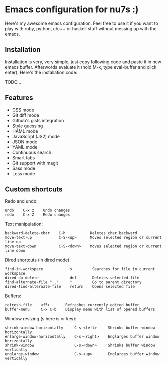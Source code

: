 # Emacs configuration for nu7s :)

Here's my awesome emacs configuration. Feel free to use it if you want to 
play with ruby, python, c/c++ or haskell stuff without messing up with the
emacs.

## Installation

Installation is very, very simple, just copy following code and paste it in
new emacs buffer. Afterwords evaluate it (hold M-x, type eval-buffer and click 
enter). Here's the installation code:

  TODO...

## Features

* CSS mode
* Git diff mode
* Github's gists integration
* Style guessing
* HAML mode
* JavaScript (JS2) mode
* JSON mode
* YAML mode
* Continuous search
* Smart tabs
* Git support with magit
* Sass mode
* Less mode

## Custom shortcuts

Redo and undo:

    undo    C-x z    Undo changes
    redo    C-x Z    Redo changes

Text manipulation:

    backward-delete-char    C-h           Deletes char backward
    move-text-up            C-S-<up>      Moves selected region or current line up
    move-text-down          C-S-<down>    Moves selected region or current line down

Dired shortcuts (in dired mode):

    find-in-workspace            s         Searches for file in current workspace
    dired-do-delete              del       Deletes selected file
    find-alternate-file ".."     ^         Go to parent directory
    dired-find-alternate-file    return    Opens selected file 

Buffers:

    refresh-file    <f5>       Refreshes currently edited buffer
    buffer-menu     C-x C-b    Display menu with list of opened buffers

Window resizing (s here is <win> or <command> key):

    shrink-window-horizontally     C-s-<left>     Shrinks buffer window horizontally
    enlarge-window-horizontally    C-s-<right>    Englarges buffer window horizontally
    shrink-window                  C-s-<down>     Shrinks buffer window vertically
    englarge-window                C-s-<up>       Englarges buffer window vertically
